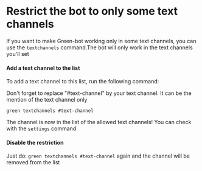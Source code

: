 # Restrict the bot to only some text channels

If you want to make Green-bot working only in some text channels, you can use the `textchannels` command.The bot will only work in the text channels you'll set

#### Add a text channel to the list

To add a text channel to this list, run the following command:

Don't forget to replace "#text-channel" by your text channel. It can be the mention of the text channel only

`green textchannels #text-channel`

The channel is now in the list of the allowed text channels! You can check with the `settings` command

#### Disable the restriction

Just do: `green textchannels #text-channel` again and the channel will be removed from the list

